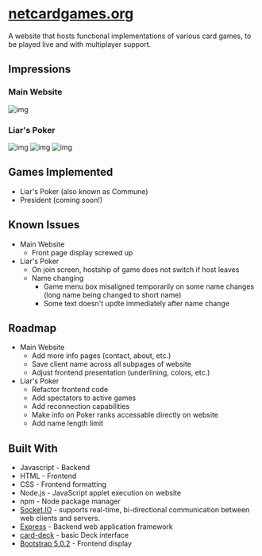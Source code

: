 # [netcardgames.org](https://netcardgames.org/)

A website that hosts functional implementations of various card games, to be played live and with multiplayer support. 

## Impressions

### Main Website
![img](https://i.imgur.com/rCGWfnR.png)

### Liar's Poker
![img](https://i.imgur.com/UEw1NFB.png)
![img](https://i.imgur.com/E0Grf4y.png)
![img](https://i.imgur.com/tBK6wdg.png)

## Games Implemented
- Liar's Poker (also known as Commune)
- President (coming soon!)

## Known Issues
- Main Website
  - Front page display screwed up
- Liar's Poker
  - On join screen, hostship of game does not switch if host leaves
  - Name changing
    - Game menu box misaligned temporarily on some name changes (long name being changed to short name)
    - Some text doesn't updte immediately after name change

## Roadmap
- Main Website
  - Add more info pages (contact, about, etc.) 
  - Save client name across all subpages of website
  - Adjust frontend presentation (underlining, colors, etc.)
- Liar's Poker
  - Refactor frontend code
  - Add spectators to active games
  - Add reconnection capabilities
  - Make info on Poker ranks accessable directly on website
  - Add name length limit

## Built With
- Javascript - Backend
- HTML - Frontend
- CSS - Frontend formatting
- Node.js - JavaScript applet execution on website
- npm - Node package manager
- [Socket.IO](https://github.com/socketio/socket.io) - supports real-time, bi-directional communication between web clients and servers.
- [Express](https://github.com/expressjs/express) - Backend web application framework
- [card-deck](https://github.com/kadamwhite/node-card-deck) - basic Deck interface 
- [Bootstrap 5.0.2](https://github.com/twbs/bootstrap) - Frontend display 





